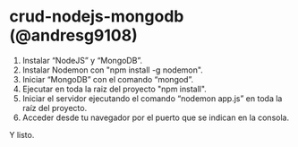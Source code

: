 # crud-nodejs-mongodb (@andresg9108)

1)	Instalar “NodeJS” y “MongoDB”.
2)	Instalar Nodemon con "npm install -g nodemon".
3)	Iniciar “MongoDB” con el comando “mongod”.
4) Ejecutar en toda la raiz del proyecto "npm install".
5)	Iniciar el servidor ejecutando el comando “nodemon app.js” en toda la raíz del proyecto.
6)	Acceder desde tu navegador por el puerto que se indican en la consola.

Y listo.

